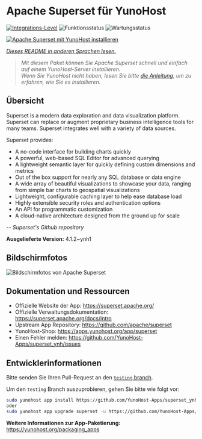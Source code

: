 <!--
N.B.: Diese README wurde automatisch von <https://github.com/YunoHost/apps/tree/master/tools/readme_generator> generiert.
Sie darf NICHT von Hand bearbeitet werden.
-->

# Apache Superset für YunoHost

[![Integrations-Level](https://apps.yunohost.org/badge/integration/superset)](https://ci-apps.yunohost.org/ci/apps/superset/)
![Funktionsstatus](https://apps.yunohost.org/badge/state/superset)
![Wartungsstatus](https://apps.yunohost.org/badge/maintained/superset)

[![Apache Superset mit YunoHost installieren](https://install-app.yunohost.org/install-with-yunohost.svg)](https://install-app.yunohost.org/?app=superset)

*[Dieses README in anderen Sprachen lesen.](./ALL_README.md)*

> *Mit diesem Paket können Sie Apache Superset schnell und einfach auf einem YunoHost-Server installieren.*  
> *Wenn Sie YunoHost nicht haben, lesen Sie bitte [die Anleitung](https://yunohost.org/install), um zu erfahren, wie Sie es installieren.*

## Übersicht

Superset is a modern data exploration and data visualization platform. Superset can replace or augment proprietary business intelligence tools for many teams. Superset integrates well with a variety of data sources.

Superset provides:

- A no-code interface for building charts quickly
- A powerful, web-based SQL Editor for advanced querying
- A lightweight semantic layer for quickly defining custom dimensions and metrics
- Out of the box support for nearly any SQL database or data engine
- A wide array of beautiful visualizations to showcase your data, ranging from simple bar charts to geospatial visualizations
- Lightweight, configurable caching layer to help ease database load
- Highly extensible security roles and authentication options
- An API for programmatic customization
- A cloud-native architecture designed from the ground up for scale

*-- Superset's Github repository*


**Ausgelieferte Version:** 4.1.2~ynh1

## Bildschirmfotos

![Bildschirmfotos von Apache Superset](./doc/screenshots/explore.jpg)

## Dokumentation und Ressourcen

- Offizielle Website der App: <https://superset.apache.org/>
- Offizielle Verwaltungsdokumentation: <https://superset.apache.org/docs/intro>
- Upstream App Repository: <https://github.com/apache/superset>
- YunoHost-Shop: <https://apps.yunohost.org/app/superset>
- Einen Fehler melden: <https://github.com/YunoHost-Apps/superset_ynh/issues>

## Entwicklerinformationen

Bitte senden Sie Ihren Pull-Request an den [`testing` branch](https://github.com/YunoHost-Apps/superset_ynh/tree/testing).

Um den `testing` Branch auszuprobieren, gehen Sie bitte wie folgt vor:

```bash
sudo yunohost app install https://github.com/YunoHost-Apps/superset_ynh/tree/testing --debug
oder
sudo yunohost app upgrade superset -u https://github.com/YunoHost-Apps/superset_ynh/tree/testing --debug
```

**Weitere Informationen zur App-Paketierung:** <https://yunohost.org/packaging_apps>
